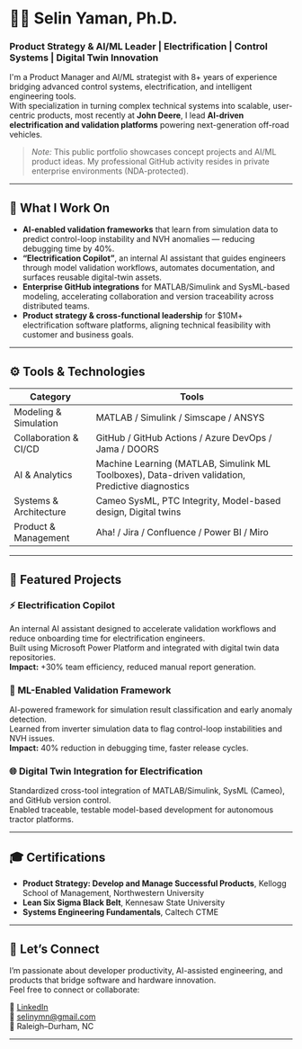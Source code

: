 # 👩‍🔬 Selin Yaman, Ph.D.
### Product Strategy & AI/ML Leader | Electrification | Control Systems | Digital Twin Innovation  

I'm a Product Manager and AI/ML strategist with 8+ years of experience bridging advanced control systems, electrification, and intelligent engineering tools.  
With specialization in turning complex technical systems into scalable, user-centric products, most recently at **John Deere**, I lead **AI-driven electrification and validation platforms** powering next-generation off-road vehicles.

> *Note:* This public portfolio showcases concept projects and AI/ML product ideas.
> My professional GitHub activity resides in private enterprise environments (NDA-protected).

---

## 🧠 What I Work On
- **AI-enabled validation frameworks** that learn from simulation data to predict control-loop instability and NVH anomalies — reducing debugging time by 40%.
- **“Electrification Copilot”**, an internal AI assistant that guides engineers through model validation workflows, automates documentation, and surfaces reusable digital-twin assets.
- **Enterprise GitHub integrations** for MATLAB/Simulink and SysML-based modeling, accelerating collaboration and version traceability across distributed teams.
- **Product strategy & cross-functional leadership** for $10M+ electrification software platforms, aligning technical feasibility with customer and business goals.

---

## ⚙️ Tools & Technologies
| Category | Tools |
|-----------|--------|
| Modeling & Simulation | MATLAB / Simulink / Simscape / ANSYS |
| Collaboration & CI/CD | GitHub / GitHub Actions / Azure DevOps / Jama / DOORS |
| AI & Analytics | Machine Learning (MATLAB, Simulink ML Toolboxes), Data-driven validation, Predictive diagnostics |
| Systems & Architecture | Cameo SysML, PTC Integrity, Model-based design, Digital twins |
| Product & Management | Aha! / Jira / Confluence / Power BI / Miro |

---

## 🧩 Featured Projects

### ⚡ Electrification Copilot
An internal AI assistant designed to accelerate validation workflows and reduce onboarding time for electrification engineers.  
Built using Microsoft Power Platform and integrated with digital twin data repositories.  
**Impact:** +30% team efficiency, reduced manual report generation.

### 🤖 ML-Enabled Validation Framework
AI-powered framework for simulation result classification and early anomaly detection.  
Learned from inverter simulation data to flag control-loop instabilities and NVH issues.  
**Impact:** 40% reduction in debugging time, faster release cycles.

### 🌐 Digital Twin Integration for Electrification
Standardized cross-tool integration of MATLAB/Simulink, SysML (Cameo), and GitHub version control.  
Enabled traceable, testable model-based development for autonomous tractor platforms.

---

## 🎓 Certifications
- **Product Strategy: Develop and Manage 
Successful Products**, Kellogg School of Management, Northwestern University  
- **Lean Six Sigma Black Belt**, Kennesaw State University  
- **Systems Engineering Fundamentals**, Caltech CTME  

---

## 💬 Let’s Connect
I’m passionate about developer productivity, AI-assisted engineering, and products that bridge software and hardware innovation.  
Feel free to connect or collaborate:  

🔗 [LinkedIn](https://www.linkedin.com/in/selin-yaman-phd-204905113/)  
📧 selinymn@gmail.com  
📍 Raleigh–Durham, NC  

---
